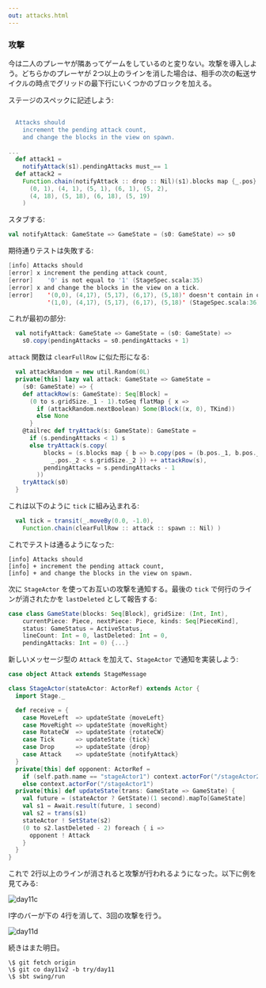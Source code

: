 ```yaml
---
out: attacks.html
---
```


### 攻撃

今は二人のプレーヤが隣あってゲームをしているのと変りない。攻撃を導入しよう。どちらかのプレーヤが 2つ以上のラインを消した場合は、相手の次の転送サイクルの時点でグリッドの最下行にいくつかのブロックを加える。

ステージのスペックに記述しよう:

```scala
                                                                              s2"""
  Attacks should
    increment the pending attack count,                                       \$attack1
    and change the blocks in the view on spawn.                               \$attack2
                                                                              """
...
  def attack1 =
    notifyAttack(s1).pendingAttacks must_== 1
  def attack2 =
    Function.chain(notifyAttack :: drop :: Nil)(s1).blocks map {_.pos} must contain(
      (0, 1), (4, 1), (5, 1), (6, 1), (5, 2),
      (4, 18), (5, 18), (6, 18), (5, 19)
    )
```

スタブする:

```scala
val notifyAttack: GameState => GameState = (s0: GameState) => s0
```

期待通りテストは失敗する:

```scala
[info] Attacks should
[error] x increment the pending attack count,
[error]    '0' is not equal to '1' (StageSpec.scala:35)
[error] x and change the blocks in the view on a tick.
[error]    '(0,0), (4,17), (5,17), (6,17), (5,18)' doesn't contain in order 
           '(1,0), (4,17), (5,17), (6,17), (5,18)' (StageSpec.scala:36)
```

これが最初の部分:

```scala
  val notifyAttack: GameState => GameState = (s0: GameState) =>
    s0.copy(pendingAttacks = s0.pendingAttacks + 1)
```

`attack` 関数は `clearFullRow` に似た形になる:

```scala
  val attackRandom = new util.Random(0L)
  private[this] lazy val attack: GameState => GameState =
    (s0: GameState) => {
    def attackRow(s: GameState): Seq[Block] =
      (0 to s.gridSize._1 - 1).toSeq flatMap { x =>
        if (attackRandom.nextBoolean) Some(Block((x, 0), TKind))
        else None
      }
    @tailrec def tryAttack(s: GameState): GameState =
      if (s.pendingAttacks < 1) s
      else tryAttack(s.copy(
          blocks = (s.blocks map { b => b.copy(pos = (b.pos._1, b.pos._2 + 1)) } filter {
            _.pos._2 < s.gridSize._2 }) ++ attackRow(s),
          pendingAttacks = s.pendingAttacks - 1
        ))
    tryAttack(s0)
  }
```

これは以下のように `tick` に組み込まれる:

```scala
  val tick = transit(_.moveBy(0.0, -1.0),
    Function.chain(clearFullRow :: attack :: spawn :: Nil) )
```

これでテストは通るようになった:

```
[info] Attacks should
[info] + increment the pending attack count,
[info] + and change the blocks in the view on spawn.
```

次に `StageActor` を使ってお互いの攻撃を通知する。最後の `tick` で何行のラインが消されたかを `lastDeleted` として報告する:

```scala
case class GameState(blocks: Seq[Block], gridSize: (Int, Int),
    currentPiece: Piece, nextPiece: Piece, kinds: Seq[PieceKind],
    status: GameStatus = ActiveStatus,
    lineCount: Int = 0, lastDeleted: Int = 0,
    pendingAttacks: Int = 0) {...}
```

新しいメッセージ型の `Attack` を加えて、`StageActor` で通知を実装しよう:

```scala
case object Attack extends StageMessage

class StageActor(stateActor: ActorRef) extends Actor {
  import Stage._

  def receive = {
    case MoveLeft  => updateState {moveLeft}
    case MoveRight => updateState {moveRight}
    case RotateCW  => updateState {rotateCW}
    case Tick      => updateState {tick}
    case Drop      => updateState {drop}
    case Attack    => updateState {notifyAttack}
  }
  private[this] def opponent: ActorRef =
    if (self.path.name == "stageActor1") context.actorFor("/stageActor2")
    else context.actorFor("/stageActor1")
  private[this] def updateState(trans: GameState => GameState) {
    val future = (stateActor ? GetState)(1 second).mapTo[GameState]
    val s1 = Await.result(future, 1 second)
    val s2 = trans(s1)
    stateActor ! SetState(s2)
    (0 to s2.lastDeleted - 2) foreach { i =>
      opponent ! Attack
    }
  }
}
```

これで 2行以上のラインが消されると攻撃が行われるようになった。以下に例を見てみる:

![day11c](http://eed3si9n.com/images/tetrix-in-scala-day11c.png)

I字のバーが下の 4行を消して、3回の攻撃を行う。

![day11d](http://eed3si9n.com/images/tetrix-in-scala-day11d.png)

続きはまた明日。

```
\$ git fetch origin
\$ git co day11v2 -b try/day11
\$ sbt swing/run
```
